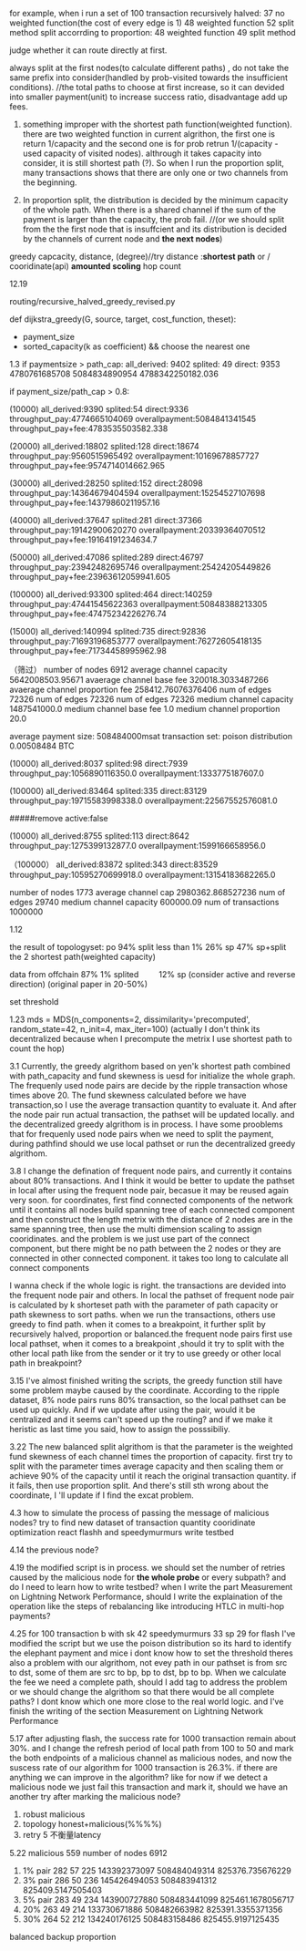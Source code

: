 for example, when i run a set of 100 transaction
recursively halved:
37 no weighted function(the cost of every edge is 1)
48 weighted function
52 split method
split accorrding to proportion:
48 weighted function
49 split method

judge whether it can route directly at first.


always split at the first nodes(to calculate different paths) , do not take the same prefix  into consider(handled by prob-visited towards the insufficient conditions). 
//the total paths to choose at first increase, so it can devided into smaller payment(unit) to increase success ratio, disadvantage add up fees.

1. something improper with the shortest path function(weighted function). there are two weighted function in current algrithon, the first one is return 1/capacity and the second one is for prob retrun 1/(capacity - used capacity of visited nodes). althrough it takes capacity into consider, it is still shortest path (?). So when I run the proportion split, many transactions shows that there are only one or two channels from the beginning.

2. In proportion split, the distribution is decided by the minimum capacity of the whole path. When there is a shared channel if the sum of the payment is larger than the capacity, the prob fail. //(or we should split from the the first node that is insuffcient and its  distribution is decided by the channels of current node and **the next nodes**)


greedy capcacity, distance, (degree)//try
distance :**shortest path** or / cooridinate(api) **amounted scoling** hop count


12.19

routing/recursive_halved_greedy_revised.py

def dijkstra_greedy(G, source, target, cost_function, theset):
+ payment_size 
+ sorted_capacity(k as coefficient) && choose the nearest one

1.3
if paymentsize > path_cap:
all_derived: 9402
splited: 49
direct: 9353
4780761685708
5084834890954
4788342250182.036

if payment_size/path_cap > 0.8:

(10000)
all_derived:9390
splited:54
direct:9336
throughput_pay:4774665104069
overallpayment:5084841341545
throughput_pay+fee:4783535503582.338


(20000)
all_derived:18802
splited:128
direct:18674
throughput_pay:9560515965492
overallpayment:10169678857727
throughput_pay+fee:9574714014662.965

(30000)
all_derived:28250
splited:152
direct:28098
throughput_pay:14364679404594
overallpayment:15254527107698
throughput_pay+fee:14379860211957.16

(40000)
all_derived:37647
splited:281
direct:37366
throughput_pay:19142900620270
overallpayment:20339364070512
throughput_pay+fee:19164191234634.7

(50000)
all_derived:47086
splited:289
direct:46797
throughput_pay:23942482695746
overallpayment:25424205449826
throughput_pay+fee:23963612059941.605

(100000)
all_derived:93300
splited:464
direct:140259
throughput_pay:47441545622363
overallpayment:50848388213305
throughput_pay+fee:47475234226276.74

(15000)
all_derived:140994
splited:735
direct:92836
throughput_pay:71693196853777
overallpayment:76272605418135
throughput_pay+fee:71734458995962.98

（筛过）
number of nodes 6912
average channel capacity 5642008503.95671
avaerage channel base fee 320018.3033487266
avaerage channel proportion fee 258412.76076376406
num of edges 72326
num of edges 72326
num of edges 72326
medium channel capacity 1487541000.0
medium channel base fee 1.0
medium channel proportion 20.0

average payment size: 508484000msat
transaction set: poison distribution
 0.00508484 BTC

(10000)
all_derived:8037
splited:98
direct:7939
throughput_pay:1056890116350.0
overallpayment:1333775187607.0

(100000)
all_derived:83464
splited:335
direct:83129
throughput_pay:19715583998338.0
overallpayment:22567552576081.0

#####remove active:false

(10000)
all_derived:8755
splited:113
direct:8642
throughput_pay:1275399132877.0
overallpayment:1599166658956.0

（100000）
all_derived:83872
splited:343
direct:83529
throughput_pay:10595270699918.0
overallpayment:13154183682265.0

number of nodes 1773
average channel cap 2980362.868527236
num of edges 29740
medium channel capacity 600000.09
num of transactions 1000000

1.12

the result of topologyset:
po
94%
split less than 1%
26% sp
47% sp+split the 2 shortest path(weighted capacity)

data from offchain
87%
1% splited        
12% sp
(consider active and reverse direction)
(original paper in 20-50%)

set threshold

1.23
mds = MDS(n_components=2, dissimilarity='precomputed', random_state=42, n_init=4, max_iter=100)
(actually I don't think its decentralized because when I precompute the metrix I use shortest path to count the hop)

3.1
Currently, the greedy algrithom based on yen'k shortest path combined with path_capacity and fund skewness is uesd for initialize the whole graph. The frequenly used node pairs are decide by the ripple transaction whose times above 20. The fund skewness calculated before we have transaction,so I use the average transaction quantity to evaluate it. And after the node pair run actual transaction, the pathset will be updated locally. and the decentralized greedy algrithom is in process. I have some prooblems that for frequenly used node pairs when we need to split the payment, during pathfind should we use local pathset or run the decentralized greedy algrithom.

3.8
I change the defination of frequent node pairs, and currently it contains about 80% transactions. And I think it would be better to update the pathset in local after using the frequent node pair, becasue it may be reused again very soon. for coordinates, first find connected components of the network until it contains all nodes build spanning tree of each connected component and then construct the length metrix with the distance of 2 nodes are in the same spanning tree, then use the multi dimension scaling to assign cooridinates. and the problem is we just use part of the connect component, but there might be no path between the 2 nodes or they are connected in other connected component. it takes too long to calculate all connect components

I wanna check if the whole logic is right.
the transactions are devided into the frequent node pair and others. In local the pathset of frequent node pair is calculated by k shorteset path with the parameter of path capacity or path skewness to sort paths. when we run the transactions,  others use greedy to find path. when it comes to a breakpoint, it further split by recursively halved, proportion or balanced.the frequent node pairs first use local pathset, when it comes to  a breakpoint ,should it try to split with the other local path like from the sender or it try to use greedy or other local path in breakpoint?

3.15
I've almost finished writing the scripts, the greedy function still have some problem maybe caused by the coordinate. According to the ripple dataset, 8% node pairs runs 80% transaction, so the local pathset can be used up quickly. And if we update after using the pair, would it be centralized and it seems can't speed up the routing? and if we make it heristic as last time you said, how to assign the posssibiliy.

3.22
The new balanced split algrithom is that the parameter is the weighted fund skewness of each channel times the proportion of capacity. first try to split with the parameter times average capacity and then scaling them or achieve 90% of the capacity until it reach the original transaction quantity. if it fails, then use proportion split. And there's still sth wrong about the coordinate, I 'll update if I find the excat problem.

4.3
how to simulate the process of passing the message of malicious nodes?
try to find new dataset of transaction quantity
cooridinate optimization 
react flashh and speedymurmurs
write testbed

4.14
the previous node?

4.19
the modified script is in process.
we should set the number of retries caused by the malicious node for **the whole probe** or every subpath?
and do I need to learn how to write testbed?
when I write the part Measurement on Lightning Network Performance, should I write the explaination of the operation like the steps of rebalancing like introducing HTLC in multi-hop payments?

4.25
for 100 transaction
b with sk 42
speedymurmurs 33
sp 29
for flash I've modified the script but we use the poison distribution so its hard to identify the elephant payment and mice i dont know how to set the threshold
theres also a problem with our algrithom, not evey path in our pathset is from src to dst, some of them are src to bp, bp to dst, bp to bp. When we calculate the fee we need a complete path, should I add tag to address the problem or we should change the algrithom so that there would be all complete paths? I dont know which one more close to the real world logic.
and I've finish the writing of the section Measurement on Lightning Network Performance

5.17
after adjusting flash, the success rate for 1000 transaction remain about 30%. and I change the refresh period of local path from 100 to 50 and mark the both endpoints of a malicious channel as malicious nodes, and now the suscess rate of our algorithm for 1000 transaction is 26.3%. if there are anything we can improve in the algorithm? like for now if we detect a malicious node we just fail this transaction and mark it, should we have an another try after marking the malicious node?
1. robust malicious 
2. topology honest+malicious(%%%%)
3. retry 5 不衡量latency

5.22
malicious 559
number of nodes 6912

1. 1% pair
282
57
225
143392373097
508484049314
825376.735676229
2. 3% pair
286
50
236
145426494053
508483941312
825409.5147505403
3. 5% pair
283
49
234
143900727880
508483441099
825461.1678056717
4. 20%
263
49
214
133730671886
508482663982
825391.3355371356
5. 30%
264
52
212
134240176125
508483158486
825455.9197125435

balanced backup proportion